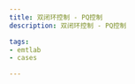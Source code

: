```yaml
---
title: 双闭环控制 - PQ控制
description: 双闭环控制 - PQ控制

tags:
- emtlab
- cases

---
```


<!-- import DocCardList from '@theme/DocCardList';

<DocCardList /> -->